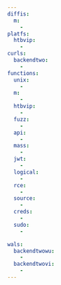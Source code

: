 ```yaml
---
diffis:
  m:
    -
platfs:
  htbvip:
    -
curls:
  backendtwo:
    -
functions:
  unix:
    -
  m:
    -
  htbvip:
    -
  fuzz:
    -
  api:
    -
  mass:
    -
  jwt:
    -
  logical:
    -
  rce:
    -
  source:
    -
  creds:
    -
  sudo:
    -

wals:
  backendtwowu:
    -
  backendtwovi:
    -
---
```

